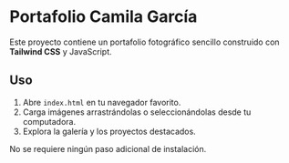 # Portafolio Camila García

Este proyecto contiene un portafolio fotográfico sencillo construido con **Tailwind CSS** y JavaScript.

## Uso

1. Abre `index.html` en tu navegador favorito.
2. Carga imágenes arrastrándolas o seleccionándolas desde tu computadora.
3. Explora la galería y los proyectos destacados.

No se requiere ningún paso adicional de instalación.
